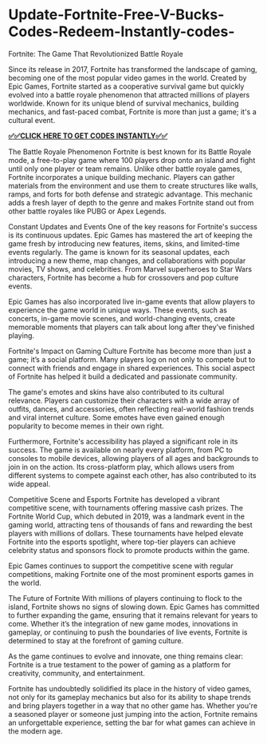 # Update-Fortnite-Free-V-Bucks-Codes-Redeem-Instantly-codes-
Fortnite: The Game That Revolutionized Battle Royale

Since its release in 2017, Fortnite has transformed the landscape of gaming, becoming one of the most popular video games in the world. Created by Epic Games, Fortnite started as a cooperative survival game but quickly evolved into a battle royale phenomenon that attracted millions of players worldwide. Known for its unique blend of survival mechanics, building mechanics, and fast-paced combat, Fortnite is more than just a game; it's a cultural event.

**[✅✅CLICK HERE TO GET CODES INSTANTLY✅✅](codeshub.greenvlog.com/qwerty)**


The Battle Royale Phenomenon Fortnite is best known for its Battle Royale mode, a free-to-play game where 100 players drop onto an island and fight until only one player or team remains. Unlike other battle royale games, Fortnite incorporates a unique building mechanic. Players can gather materials from the environment and use them to create structures like walls, ramps, and forts for both defense and strategic advantage. This mechanic adds a fresh layer of depth to the genre and makes Fortnite stand out from other battle royales like PUBG or Apex Legends.

Constant Updates and Events One of the key reasons for Fortnite's success is its continuous updates. Epic Games has mastered the art of keeping the game fresh by introducing new features, items, skins, and limited-time events regularly. The game is known for its seasonal updates, each introducing a new theme, map changes, and collaborations with popular movies, TV shows, and celebrities. From Marvel superheroes to Star Wars characters, Fortnite has become a hub for crossovers and pop culture events.

Epic Games has also incorporated live in-game events that allow players to experience the game world in unique ways. These events, such as concerts, in-game movie scenes, and world-changing events, create memorable moments that players can talk about long after they’ve finished playing.

Fortnite's Impact on Gaming Culture Fortnite has become more than just a game; it’s a social platform. Many players log on not only to compete but to connect with friends and engage in shared experiences. This social aspect of Fortnite has helped it build a dedicated and passionate community.

The game's emotes and skins have also contributed to its cultural relevance. Players can customize their characters with a wide array of outfits, dances, and accessories, often reflecting real-world fashion trends and viral internet culture. Some emotes have even gained enough popularity to become memes in their own right.

Furthermore, Fortnite's accessibility has played a significant role in its success. The game is available on nearly every platform, from PC to consoles to mobile devices, allowing players of all ages and backgrounds to join in on the action. Its cross-platform play, which allows users from different systems to compete against each other, has also contributed to its wide appeal.

Competitive Scene and Esports Fortnite has developed a vibrant competitive scene, with tournaments offering massive cash prizes. The Fortnite World Cup, which debuted in 2019, was a landmark event in the gaming world, attracting tens of thousands of fans and rewarding the best players with millions of dollars. These tournaments have helped elevate Fortnite into the esports spotlight, where top-tier players can achieve celebrity status and sponsors flock to promote products within the game.

Epic Games continues to support the competitive scene with regular competitions, making Fortnite one of the most prominent esports games in the world.

The Future of Fortnite With millions of players continuing to flock to the island, Fortnite shows no signs of slowing down. Epic Games has committed to further expanding the game, ensuring that it remains relevant for years to come. Whether it’s the integration of new game modes, innovations in gameplay, or continuing to push the boundaries of live events, Fortnite is determined to stay at the forefront of gaming culture.

As the game continues to evolve and innovate, one thing remains clear: Fortnite is a true testament to the power of gaming as a platform for creativity, community, and entertainment.

Fortnite has undoubtedly solidified its place in the history of video games, not only for its gameplay mechanics but also for its ability to shape trends and bring players together in a way that no other game has. Whether you're a seasoned player or someone just jumping into the action, Fortnite remains an unforgettable experience, setting the bar for what games can achieve in the modern age.
